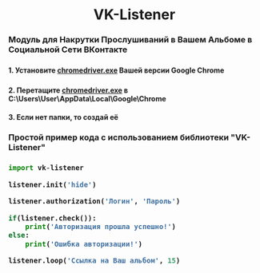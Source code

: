 <h1 align="center">VK-Listener</h1>

<h3>Модуль для Накрутки Прослушиваний в Вашем Альбоме в Социальной Сети ВКонтакте<h3>

<h4>1. Установите <a href="https://chromedriver.chromium.org/downloads">chromedriver.exe</a> Вашей версии Google Chrome<h3>
<h4>2. Перетащите <a href="https://chromedriver.chromium.org/downloads">chromedriver.exe</a> в C:\Users\User\AppData\Local\Google\Chrome<h4>
<h4>3. Если нет папки, то создай её<h4>

<h3>Простой пример кода с использованием библиотеки "VK-Listener"<h3>

```python
import vk-listener

listener.init('hide')

listener.authorization('Логин', 'Пароль')

if(listener.check()):
	print('Авторизация прошла успешно!')
else:
	print('Ошибка авторизации!')

listener.loop('Ссылка на Ваш альбом', 15)
```
